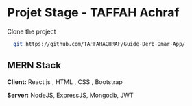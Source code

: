 
# Projet Stage - TAFFAH Achraf

Clone the project

```bash
  git https://github.com/TAFFAHACHRAF/Guide-Derb-Omar-App/
```

## MERN Stack

**Client:** React js , HTML , CSS , Bootstrap

**Server:** NodeJS, ExpressJS, Mongodb, JWT

